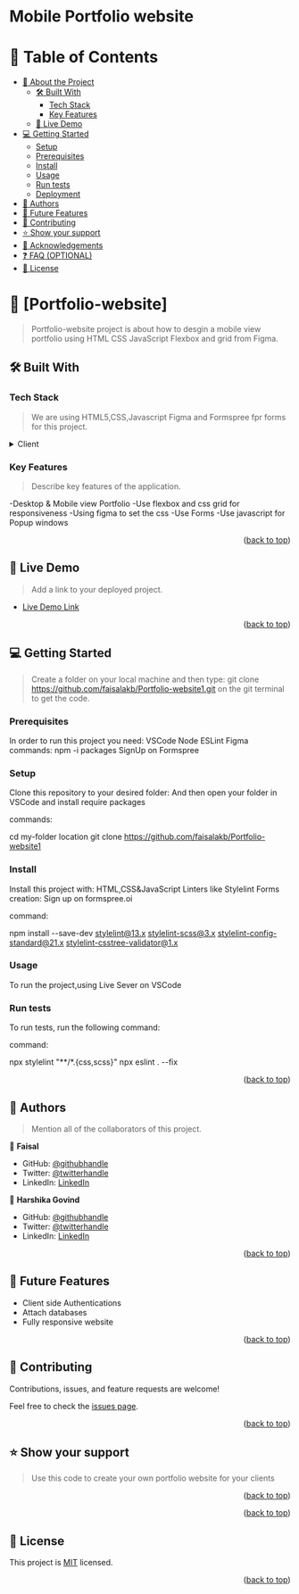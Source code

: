 # Mobile Portfolio website
<a name="readme-top"></a>
# 📗 Table of Contents

- [📖 About the Project](#about-project)
  - [🛠 Built With](#built-with)
    - [Tech Stack](#tech-stack)
    - [Key Features](#key-features)
  - [🚀 Live Demo](#live-demo)
- [💻 Getting Started](#getting-started)
  - [Setup](#setup)
  - [Prerequisites](#prerequisites)
  - [Install](#install)
  - [Usage](#usage)
  - [Run tests](#run-tests)
  - [Deployment](#triangular_flag_on_post-deployment)
- [👥 Authors](#authors)
- [🔭 Future Features](#future-features)
- [🤝 Contributing](#contributing)
- [⭐️ Show your support](#support)
- [🙏 Acknowledgements](#acknowledgements)
- [❓ FAQ (OPTIONAL)](#faq)
- [📝 License](#license)

<!-- PROJECT DESCRIPTION -->

# 📖 [Portfolio-website] <a name="about-project"></a>

> Portfolio-website project is about how to desgin a mobile view portfolio using HTML CSS JavaScript Flexbox and grid from Figma.

## 🛠 Built With <a name="built-with"></a>

### Tech Stack <a name="tech-stack"></a>

> We are using HTML5,CSS,Javascript Figma and Formspree fpr forms for this project.

<details>
  <summary>Client</summary>
  <ul>
    <li><a href="https://html5.org/">HTML5</a></li>
    <li><a href="https://www.w3schools.com/html/html_css.asp">CSS</a></li>
    <li><a href="[https://www.w3schools.com/html/html_css.asp](https://www.figma.com/blog/figma-on-figma-how-we-built-figma-dot-coms-design-system/">CSS</a></li>
    <li><a href="https://guardianskills.org/best-ways-to-learn-javascript-fast-in-2022/">JavaScript</a></li>
  </ul>
</details>

<!-- Features -->

### Key Features <a name="key-features"></a>

> Describe key features of the application.

-Desktop & Mobile view Portfolio
-Use flexbox and css grid for responsiveness
-Using figma to set the css
-Use Forms
-Use javascript for Popup windows

<p align="right">(<a href="#readme-top">back to top</a>)</p>

<!-- LIVE DEMO -->

## 🚀 Live Demo <a name="live-demo"></a>

> Add a link to your deployed project.

- [Live Demo Link](https://faisalakb.github.io/Portfolio-website1/)

<p align="right">(<a href="#readme-top">back to top</a>)</p>

<!-- GETTING STARTED -->

## 💻 Getting Started <a name="getting-started"></a>

>Create a folder on your local machine and then type: git clone https://github.com/faisalakb/Portfolio-website1.git
on the git terminal to get the code. 
### Prerequisites

In order to run this project you need:
VSCode
Node
ESLint
Figma
commands:
npm -i packages
SignUp on  Formspree


### Setup

Clone this repository to your desired folder:
And then open your folder in VSCode and install require packages

commands:

  cd my-folder location
  git clone https://github.com/faisalakb/Portfolio-website1


### Install

Install this project with:
HTML,CSS&JavaScript Linters like Stylelint
Forms creation: Sign up on  formspree.oi

command:

npm install --save-dev stylelint@13.x stylelint-scss@3.x stylelint-config-standard@21.x stylelint-csstree-validator@1.x

### Usage

To run the project,using Live Sever on VSCode

### Run tests

To run tests, run the following command:


command:

npx stylelint "**/*.{css,scss}"
npx eslint . --fix
<p align="right">(<a href="#readme-top">back to top</a>)</p>

<!-- AUTHORS -->

## 👥 Authors <a name="authors"></a>

> Mention all of the collaborators of this project.

👤 **Faisal**

- GitHub: [@githubhandle](https://github.com/faisalakb)
- Twitter: [@twitterhandle](https://twitter.com/Faisalakb786)
- LinkedIn: [LinkedIn](https://www.linkedin.com/in/faisal-mumtaz-514a221a6/)

👤 **Harshika Govind**

- GitHub: [@githubhandle](https://github.com/harshi0102)
- Twitter: [@twitterhandle](https://twitter.com/harshika0102me)
- LinkedIn: [LinkedIn](https://www.linkedin.com/in/harshikagovind)

<p align="right">(<a href="#readme-top">back to top</a>)</p>

<!-- FUTURE FEATURES -->

## 🔭 Future Features <a name="future-features"></a>
  
- Client side Authentications
- Attach databases
- Fully responsive website


<p align="right">(<a href="#readme-top">back to top</a>)</p>

<!-- CONTRIBUTING -->

## 🤝 Contributing <a name="contributing"></a>

Contributions, issues, and feature requests are welcome!

Feel free to check the [issues page](../../issues/).

<p align="right">(<a href="#readme-top">back to top</a>)</p>

<!-- SUPPORT -->

## ⭐️ Show your support <a name="support"></a>

> Use this code to create your own portfolio website for your clients

<p align="right">(<a href="#readme-top">back to top</a>)</p>

<!-- ACKNOWLEDGEMENTS -->



<p align="right">(<a href="#readme-top">back to top</a>)</p>

<!-- LICENSE -->

## 📝 License <a href="./License" name="license"></a>

This project is <a href="./License" name="license"> MIT</a> licensed.
<p align="right">(<a href="#readme-top">back to top</a>)</p>
